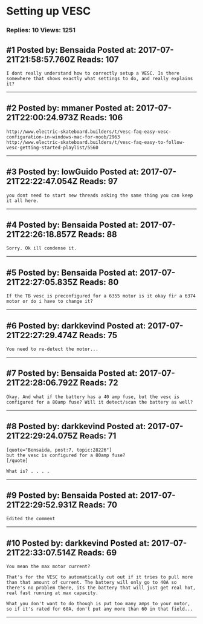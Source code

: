 # Setting up VESC

### Replies: 10 Views: 1251

## \#1 Posted by: Bensaida Posted at: 2017-07-21T21:58:57.760Z Reads: 107

```
I dont really understand how to correctly setup a VESC. Is there somewhere that shows exactly what settings to do, and really explains it?
```

---
## \#2 Posted by: mmaner Posted at: 2017-07-21T22:00:24.973Z Reads: 106

```
http://www.electric-skateboard.builders/t/vesc-faq-easy-vesc-configuration-in-windows-mac-for-noob/2963
http://www.electric-skateboard.builders/t/vesc-faq-easy-to-follow-vesc-getting-started-playlist/5560
```

---
## \#3 Posted by: lowGuido Posted at: 2017-07-21T22:22:47.054Z Reads: 97

```
you dont need to start new threads asking the same thing you can keep it all here.
```

---
## \#4 Posted by: Bensaida Posted at: 2017-07-21T22:26:18.857Z Reads: 88

```
Sorry. Ok ill condense it.
```

---
## \#5 Posted by: Bensaida Posted at: 2017-07-21T22:27:05.835Z Reads: 80

```
If the TB vesc is preconfigured for a 6355 motor is it okay fir a 6374 motor or do i have to change it?
```

---
## \#6 Posted by: darkkevind Posted at: 2017-07-21T22:27:29.474Z Reads: 75

```
You need to re-detect the motor...
```

---
## \#7 Posted by: Bensaida Posted at: 2017-07-21T22:28:06.792Z Reads: 72

```
Okay. And what if the battery has a 40 amp fuse, but the vesc is configured for a 80amp fuse? Will it detect/scan the battery as well?
```

---
## \#8 Posted by: darkkevind Posted at: 2017-07-21T22:29:24.075Z Reads: 71

```
[quote="Bensaida, post:7, topic:28226"]
but the vesc is configured for a 80amp fuse?
[/quote]

What is? . . . .
```

---
## \#9 Posted by: Bensaida Posted at: 2017-07-21T22:29:52.931Z Reads: 70

```
Edited the comment
```

---
## \#10 Posted by: darkkevind Posted at: 2017-07-21T22:33:07.514Z Reads: 69

```
You mean the max motor current?

That's for the VESC to automatically cut out if it tries to pull more than that amount of current. The battery will only go to 40A so there's no problem there, its the battery that will just get real hot, real fast running at max capacity.

What you don't want to do though is put too many amps to your motor, so if it's rated for 60A, don't put any more than 60 in that field...
```

---
